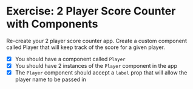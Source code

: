 # Exercise: 2 Player Score Counter with Components

Re-create your 2 player score counter app. Create a custom component called Player that will keep track of the score for a given player.

- [x] You should have a component called `Player`
- [x] You should have 2 instances of the `Player` component in the app
- [x] The `Player` component should accept a `label` prop that will allow the player name to be passed in

